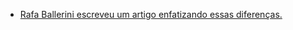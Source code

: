 - [Rafa Ballerini escreveu um artigo enfatizando essas diferenças.](https://www.alura.com.br/artigos/html-css-e-js-definicoes?_gl=1*1d6twe1*_ga*MTc2MzM4MzgwMy4xNjc4NjY5ODc1*_ga_1EPWSW3PCS*MTcxMzA5NzQ2My4xMTAuMS4xNzEzMDk5NTc1LjAuMC4w*_fplc*YVpVaTJYYThoelduN1BUQU4zek0lMkJhNzFmUFhTQkMyc0RCdzBoWlhKR2pJV2dOZ0RaUDBkU1d1VnBxMWhnWEV2RkZYJTJCSG1RJTJGT1ppeWduam9oMGszdGVpa25URzNybHBYNGFWUGdWdElLS0tMTUJpbkdKcCUyRlVrUUFRNjNqVEElM0QlM0Q.)